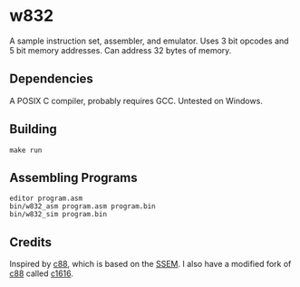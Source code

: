 # w832
A sample instruction set, assembler, and emulator. Uses 3 bit opcodes and 5 bit memory addresses. Can address 32 bytes of memory.

## Dependencies
A POSIX C compiler, probably requires GCC. Untested on Windows.

## Building
```
make run
```

## Assembling Programs
```
editor program.asm
bin/w832_asm program.asm program.bin
bin/w832_sim program.bin
```

## Credits
Inspired by [c88](https://github.com/aquila12/c88-js), which is based on the [SSEM](https://en.wikipedia.org/wiki/Manchester_Small-Scale_Experimental_Machine). I also have a modified fork of [c88](https://github.com/aquila12/c88-js) called [c1616](https://github.com/wastevensv/c1616-js).
